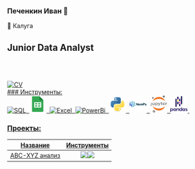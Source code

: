 ### Печенкин Иван 👋
:round_pushpin:  Калуга
## Junior Data Analyst
<br/><br/>
<div id="badges">
  <a href="https://t.me/hector_two">
    <img src="https://img.shields.io/badge/Tg-white?style=for-the-badge&logo=telegram&logoColor=blue" alt="CV"/>  
</div>
###  Инструменты:
<div>
  <img src="https://upload.wikimedia.org/wikipedia/commons/8/87/Sql_data_base_with_logo.png?20210130181641" title="SQL" alt="SQL" width="60" height="40"/>&nbsp;
  <img src="https://raw.githubusercontent.com/github/explore/8f19e4dbbf13418dc1b1d58bb265953553c15a46/topics/google-sheets/google-sheets.png" title="Google Tables" alt="Google Tables" width="40" height="40"/>&nbsp;
  <img src="https://avatars.githubusercontent.com/u/44556874?s=200&v=4" title="Excel" alt="Excel" width="40" height="40"/>&nbsp;
  <img src="https://github.com/microsoft/PowerBI-Icons/blob/main/PNG/Power-BI.png" title="PowerBi" alt="PowerBi" width="40" height="40"/>&nbsp;
  <img src="https://github.com/devicons/devicon/blob/master/icons/python/python-original.svg" title="Python" alt="Python" width="40" height="40"/>&nbsp;
  <img src="https://github.com/devicons/devicon/blob/master/icons/numpy/numpy-original-wordmark.svg" title="NumPy" alt="NumPy" width="40" height="40"/>&nbsp;
  <img src="https://github.com/devicons/devicon/blob/master/icons/jupyter/jupyter-original-wordmark.svg" title="Jupyter" alt="Jupyter" width="40" height="40"/>&nbsp;
  <img src="https://github.com/devicons/devicon/blob/master/icons/pandas/pandas-original-wordmark.svg" title="Pandas" alt="Pandas" width="40" height="40"/>&nbsp;

  ###  Проекты:
| Название | Инструменты |
| :--------: | :-------: |
|[ABC-XYZ анализ](https://github.com/DinkyPinky/Data-Science/tree/main/Games-Dashboard) |<img src="https://avatars.githubusercontent.com/u/44556874?s=200&v=4"/><img src="[https://img.shields.io/badge/Plotly-black?style=flat-square&logo=plotly&logoColor=blue](https://avatars.githubusercontent.com/u/44556874?s=200&v=4)"/>|

<!--
**Hectortwo/Hectortwo** is a ✨ _special_ ✨ repository because its `README.md` (this file) appears on your GitHub profile.

Here are some ideas to get you started:

- 🔭 I’m currently working on ...
- 🌱 I’m currently learning ...
- 👯 I’m looking to collaborate on ...
- 🤔 I’m looking for help with ...
- 💬 Ask me about ...
- 📫 How to reach me: ...
- 😄 Pronouns: ...
- ⚡ Fun fact: ...
-->
